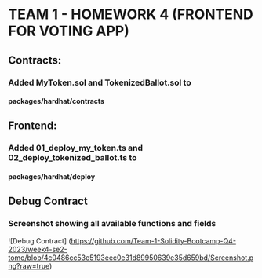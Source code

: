 # TEAM 1 - HOMEWORK 4 (FRONTEND FOR VOTING APP)
## Contracts:
### Added MyToken.sol and TokenizedBallot.sol to
#### packages/hardhat/contracts

## Frontend:
### Added 01_deploy_my_token.ts and 02_deploy_tokenized_ballot.ts to
#### packages/hardhat/deploy

## Debug Contract
### Screenshot showing all available functions and fields
![Debug Contract] (https://github.com/Team-1-Solidity-Bootcamp-Q4-2023/week4-se2-tomo/blob/4c0486cc53e5193eec0e31d89950639e35d659bd/Screenshot.png?raw=true)
